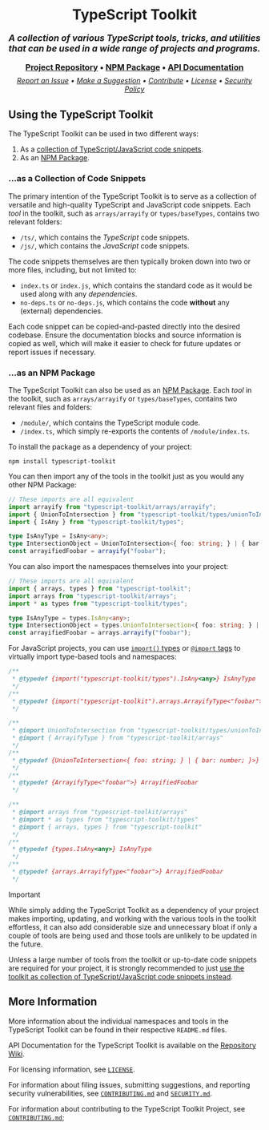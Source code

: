 <div align="center">
    <h1>TypeScript Toolkit</h1>
    <p style="font-size: 1.25em;"><b><i>A collection of various TypeScript tools, tricks, and utilities that can be used in a wide range of projects and programs.</i></b></p>
    <div style="font-size: 1.15em; margin-bottom: 0.5em;">
      <b>
        <a href="https://github.com/FusedKush/typescript-toolkit">Project Repository</a>
        &bull; <a href="https://www.npmjs.com/package/typescript-toolkit">NPM Package</a>
        &bull; <a href="https://github.com/FusedKush/typescript-toolkit/wiki">API Documentation</a>
      </b>
    </div>
    <div>
      <i>
        <a href="CONTRIBUTING.md#reporting-issues">Report an Issue</a>
        &bull; <a href="CONTRIBUTING.md#making-a-feature-request-or-improvement-suggestion">Make a Suggestion</a>
        &bull; <a href="CONTRIBUTING.md#contributing-to-the-typescript-toolkit">Contribute</a>
        &bull; <a href="LICENSE">License</a>
        &bull; <a href="SECURITY.md">Security Policy</a>
      </i>
    </div>
</div>


## Using the TypeScript Toolkit
The TypeScript Toolkit can be used in two different ways:
1. As a [collection of TypeScript/JavaScript code snippets](#as-a-collection-of-code-snippets).
2. As an [NPM Package](#as-an-npm-package).


### ...as a Collection of Code Snippets
The primary intention of the TypeScript Toolkit is to serve as a collection of versatile and high-quality TypeScript and JavaScript code snippets. Each *tool* in the toolkit, such as `arrays/arrayify` or `types/baseTypes`, contains two relevant folders:
- `/ts/`, which contains the *TypeScript* code snippets.
- `/js/`, which contains the *JavaScript* code snippets.

The code snippets themselves are then typically broken down into two or more files, including, but not limited to:
- `index.ts` or `index.js`, which contains the standard code as it would be used along with any *dependencies*.
- `no-deps.ts` or `no-deps.js`, which contains the code **without** any (external) dependencies.

Each code snippet can be copied-and-pasted directly into the desired codebase. Ensure the documentation blocks and source information is copied as well, which will make it easier to check for future updates or report issues if necessary.


### ...as an NPM Package
The TypeScript Toolkit can also be used as an [NPM Package](https://www.npmjs.com/package/typescript-toolkit). Each *tool* in the toolkit, such as `arrays/arrayify` or `types/baseTypes`, contains two relevant files and folders:
- `/module/`, which contains the TypeScript module code.
- `/index.ts`, which simply re-exports the contents of `/module/index.ts`.


To install the package as a dependency of your project:
```
npm install typescript-toolkit
```

You can then import any of the tools in the toolkit just as you would any other NPM Package:
```ts
// These imports are all equivalent
import arrayify from "typescript-toolkit/arrays/arrayify";
import { UnionToIntersection } from "typescript-toolkit/types/unionToIntersection";
import { IsAny } from "typescript-toolkit/types";

type IsAnyType = IsAny<any>;
type IntersectionObject = UnionToIntersection<{ foo: string; } | { bar: number; }>;
const arrayifiedFoobar = arrayify("foobar");
```

You can also import the namespaces themselves into your project:
```ts
// These imports are all equivalent
import { arrays, types } from "typescript-toolkit";
import arrays from "typescript-toolkit/arrays";
import * as types from "typescript-toolkit/types";

type IsAnyType = types.IsAny<any>;
type IntersectionObject = types.UnionToIntersection<{ foo: string; } | { bar: number; }>;
const arrayifiedFoobar = arrays.arrayify("foobar");
```

For JavaScript projects, you can use [`import()` types](https://www.typescriptlang.org/docs/handbook/modules/reference.html#import-types) or [`@import` tags](https://www.typescriptlang.org/docs/handbook/jsdoc-supported-types.html#import) to virtually import type-based tools and namespaces:
```js
/**
 * @typedef {import("typescript-toolkit/types").IsAny<any>} IsAnyType
 */
/**
 * @typedef {import("typescript-toolkit").arrays.ArrayifyType<"foobar">} ArrayifiedFoobar
 */

/**
 * @import UnionToIntersection from "typescript-toolkit/types/unionToIntersection"
 * @import { ArrayifyType } from "typescript-toolkit/arrays"
 */
/**
 * @typedef {UnionToIntersection<{ foo: string; } | { bar: number; }>} IntersectionObject
 */
/**
 * @typedef {ArrayifyType<"foobar">} ArrayifiedFoobar
 */

/**
 * @import arrays from "typescript-toolkit/arrays"
 * @import * as types from "typescript-toolkit/types"
 * @import { arrays, types } from "typescript-toolkit"
 */
/**
 * @typedef {types.IsAny<any>} IsAnyType
 */
/**
 * @typedef {arrays.ArrayifyType<"foobar">} ArrayifiedFoobar
 */
```

> [!IMPORTANT]
> While simply adding the TypeScript Toolkit as a dependency of your project makes importing, updating, and working with the various tools in the toolkit effortless, it can also add considerable size and unnecessary bloat if only a couple of tools are being used and those tools are unlikely to be updated in the future.
> 
> Unless a large number of tools from the toolkit or up-to-date code snippets are required for your project, it is strongly recommended to just [use the toolkit as collection of TypeScript/JavaScript code snippets instead](#as-a-collection-of-code-snippets).


## More Information
More information about the individual namespaces and tools in the TypeScript Toolkit can be found in their respective `README.md` files.

API Documentation for the TypeScript Toolkit is available on the [Repository Wiki](https://github.com/FusedKush/typescript-toolkit/wiki).

For licensing information, see [`LICENSE`](LICENSE).

For information about filing issues, submitting suggestions, and reporting security vulnerabilities, see [`CONTRIBUTING.md`](CONTRIBUTING.md) and [`SECURITY.md`](SECURITY.md).

For information about contributing to the TypeScript Toolkit Project, see [`CONTRIBUTING.md`](CONTRIBUTING.md#contributing-to-the-typescript-toolkit);
